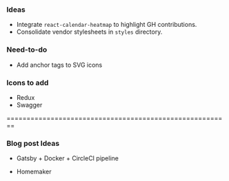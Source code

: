 ### Ideas

* Integrate `react-calendar-heatmap` to highlight GH contributions.
* Consolidate vendor stylesheets in `styles` directory.

### Need-to-do

* Add anchor tags to SVG icons

### Icons to add

* Redux
* Swagger

========================================================

### Blog post Ideas

* Gatsby + Docker + CircleCI pipeline

- Homemaker
